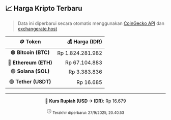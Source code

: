 

<!-- HARGA_KRIPTO -->
## 📈 Harga Kripto Terbaru

> Data ini diperbarui secara otomatis menggunakan [CoinGecko API](https://www.coingecko.com/) dan [exchangerate.host](https://exchangerate.host/)

<div align="center">

| 🪙 Token | 💰 Harga (IDR) |
|:------:|---------------:|
| 🟠 **Bitcoin (BTC)**   | Rp 1.824.281.982 |
| 🔵 **Ethereum (ETH)**  | Rp 67.104.883 |
| 🟣 **Solana (SOL)**    | Rp 3.383.836 |
| 🟢 **Tether (USDT)**   | Rp 16.685 |

---

💱 **Kurs Rupiah (USD → IDR)**: Rp 16.679

🕒 <sub>Terakhir diperbarui: 27/9/2025, 20.40.53</sub>

</div>
<!-- /HARGA_KRIPTO -->
